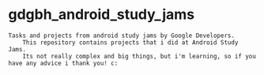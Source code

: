 # gdgbh_android_study_jams
	Tasks and projects from android study jams by Google Developers.
		This repository contains projects that i did at Android Study Jams.
		Its not really complex and big things, but i'm learning, so if you have any advice i thank you! c:
